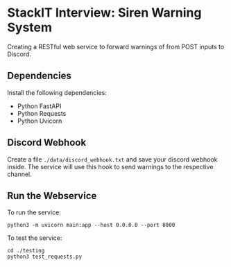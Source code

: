 # StackIT Interview: Siren Warning System
Creating a RESTful web service to forward warnings of from POST inputs to Discord.

## Dependencies
Install the following dependencies:
- Python FastAPI
- Python Requests
- Python Uvicorn

## Discord Webhook
Create a file `./data/discord_webhook.txt` and save your discord webhook inside.
The service will use this hook to send warnings to the respective channel.

## Run the Webservice
To run the service:
````
python3 -m uvicorn main:app --host 0.0.0.0 --port 8000
````
  
To test the service:
````
cd ./testing
python3 test_requests.py
````
